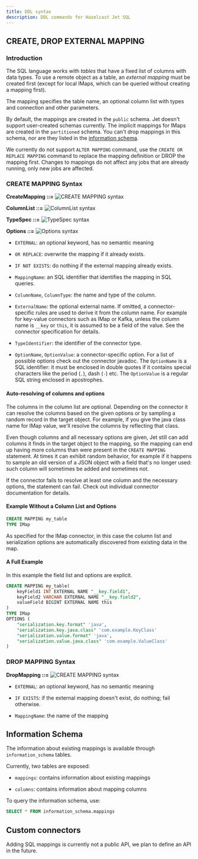 ```yaml
---
title: DDL syntax
description: DDL commands for Hazelcast Jet SQL
---
```


## CREATE, DROP EXTERNAL MAPPING

### Introduction

The SQL language works with _tables_ that have a fixed list of columns
with data types. To use a remote object as a table, an _external
mapping_ must be created first (except for local IMaps, which can be
queried without creating a mapping first).

The mapping specifies the table name, an optional column list with types
and connection and other parameters.

By default, the mappings are created in the `public` schema. Jet doesn't
support user-created schemas currently. The implicit mappings for IMaps
are created in the `partitioned` schema. You can't drop mappings in this
schema, nor are they listed in the [information
schema](#information-schema).

We currently do not support `ALTER MAPPING` command, use the `CREATE OR
REPLACE MAPPING` command to replace the mapping definition or DROP the
mapping first. Changes to mappings do not affect any jobs that are
already running, only new jobs are affected.

### CREATE MAPPING Syntax

**CreateMapping ::=**
![CREATE MAPPING syntax](/docs/assets/ddl-CreateMapping.svg)

**ColumnList ::=**
![ColumnList syntax](/docs/assets/ddl-ColumnList.svg)

**TypeSpec ::=**
![TypeSpec syntax](/docs/assets/ddl-TypeSpec.svg)

**Options ::=**
![Options syntax](/docs/assets/ddl-Options.svg)

- `EXTERNAL`: an optional keyword, has no semantic meaning

- `OR REPLACE`: overwrite the mapping if it already exists.

- `IF NOT EXISTS`: do nothing if the external mapping already exists.

- `MappingName`: an SQL identifier that identifies the mapping in SQL
  queries.

- `ColumnName`, `ColumnType`: the name and type of the column.

- `ExternalName`: the optional external name. If omitted, a
  connector-specific rules are used to derive it from the column name.
  For example for key-value connectors such as IMap or Kafka, unless the
  column name is `__key` or `this`, it is assumed to be a field of the
  value. See the connector specification for details.

- `TypeIdentifier`: the identifier of the connector type.

- `OptionName`, `OptionValue`: a connector-specific option. For a list
  of possible options check out the connector javadoc. The `OptionName`
  is a SQL identifier: it must be enclosed in double quotes if it
  contains special characters like the period (`.`), dash (`-`) etc. The
  `OptionValue` is a regular SQL string enclosed in apostrophes.

#### Auto-resolving of columns and options

The columns in the column list are optional. Depending on the connector
it can resolve the columns based on the given options or by sampling a
random record in the target object. For example, if you give the java
class name for IMap value, we'll resolve the columns by reflecting that
class.

Even though columns and all necessary options are given, Jet still can
add columns it finds in the target object to the mapping, so the mapping
can end up having more columns than were present in the `CREATE MAPPING`
statement. At times it can exhibit random behavior, for example if it
happens to sample an old version of a JSON object with a field that's no
longer used: such column will sometimes be added and sometimes not.

If the connector fails to resolve at least one column and the necessary
options, the statement can fail. Check out individual connector
documentation for details.

#### Example Without a Column List and Options

```sql
CREATE MAPPING my_table
TYPE IMap
```

As specified for the IMap connector, in this case the column list and
serialization options are automatically discovered from existing data in
the map.

#### A Full Example

In this example the field list and options are explicit.

```sql
CREATE MAPPING my_table(
    keyField1 INT EXTERNAL NAME "__key.field1",
    keyField2 VARCHAR EXTERNAL NAME "__key.field2",
    valueField BIGINT EXTERNAL NAME this
)
TYPE IMap
OPTIONS (
    "serialization.key.format" 'java',
    "serialization.key.java.class" 'com.example.KeyClass'
    "serialization.value.format" 'java',
    "serialization.value.java.class" 'com.example.ValueClass'
)
```

### DROP MAPPING Syntax

**DropMapping ::=**
![CREATE MAPPING syntax](/docs/assets/ddl-DropMapping.svg)

- `EXTERNAL`: an optional keyword, has no semantic meaning

- `IF EXISTS`: if the external mapping doesn't exist, do nothing; fail
  otherwise.

- `MappingName`: the name of the mapping

## Information Schema

The information about existing mappings is available through
`information_schema` tables.

Currently, two tables are exposed:

- `mappings`: contains information about existing mappings

- `columns`: contains information about mapping columns

To query the information schema, use:

```sql
SELECT * FROM information_schema.mappings
```

## Custom connectors

Adding SQL mappings is currently not a public API, we plan to define an
API in the future.
